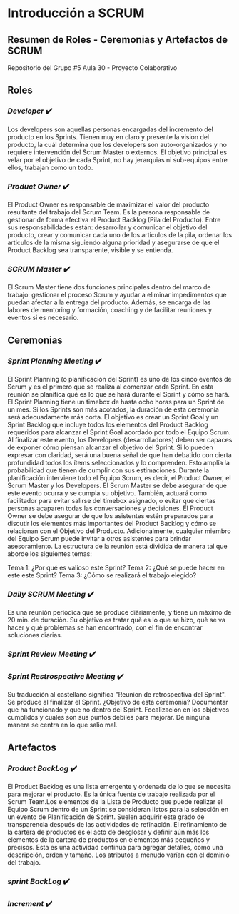 # Introducción a SCRUM
## Resumen de Roles - Ceremonias y Artefactos de SCRUM

Repositorio del Grupo #5 Aula 30 - Proyecto Colaborativo

## Roles
  ### _Developer_ :heavy_check_mark: 
  Los developers son aquellas personas encargadas del incremento del producto en los Sprints. Tienen muy en claro y presente la vision del producto, la cuál determina que los developers son auto-organizados y no requiere intervención del Scrum Master o externos. El objetivo principal es velar por el objetivo de cada Sprint, no hay jerarquias ni sub-equipos entre ellos, trabajan como un todo.
  
  ### _Product Owner_ :heavy_check_mark: 
  El Product Owner es responsable de maximizar el valor del producto resultante del trabajo del Scrum Team. Es la persona responsable de gestionar de forma efectiva el Product Backlog (Pila del Producto). Entre sus responsabilidades están: desarrollar y comunicar el objetivo del producto, crear y comunicar cada uno de los articulos de la pila, ordenar los articulos de la misma siguiendo alguna prioridad y asegurarse de que el Product Backlog sea transparente, visible y se entienda.
  
  ### _SCRUM Master_ :heavy_check_mark:
  El Scrum Master tiene dos funciones principales dentro del marco de trabajo: gestionar el proceso Scrum y ayudar a eliminar impedimentos que puedan afectar a la entrega del producto. Además, se encarga de las labores de mentoring y formación, coaching y de facilitar reuniones y eventos si es necesario.

## Ceremonias
  ### _Sprint Planning Meeting_ :heavy_check_mark: 
  El Sprint Planning (o planificación del Sprint) es uno de los cinco eventos de Scrum y es el primero que se realiza al comenzar cada Sprint.
En esta reunión se planifica qué es lo que se hará durante el Sprint y cómo se hará.
El Sprint Planning tiene un timebox de hasta ocho horas para un Sprint de un mes. Si los Sprints son más acotados, la duración de esta ceremonia será adecuadamente más corta.
El objetivo es crear un Sprint Goal y un Sprint Backlog que incluye todos los elementos del Product Backlog requeridos para alcanzar el Sprint Goal acordado por todo el Equipo Scrum.
Al finalizar este evento, los Developers (desarrolladores) deben ser capaces de exponer cómo piensan alcanzar el objetivo del Sprint. Si lo pueden expresar con claridad, será una buena señal de que han debatido con cierta profundidad todos los ítems seleccionados y lo comprenden. Esto amplía la probabilidad que tienen de cumplir con sus estimaciones.
Durante la planificación interviene todo el Equipo Scrum, es decir, el Product Owner, el Scrum Master y los Developers.
El Scrum Master se debe asegurar de que este evento ocurra y se cumpla su objetivo. También, actuará como facilitador para evitar salirse del timebox asignado, o evitar que ciertas personas acaparen todas las conversaciones y decisiones.
El Product Owner se debe asegurar de que los asistentes estén preparados para discutir los elementos más importantes del Product Backlog y cómo se relacionan con el Objetivo del Producto. Adicionalmente, cualquier miembro del Equipo Scrum puede invitar a otros asistentes para brindar asesoramiento.
La estructura de la reunión está dividida de manera tal que aborde los siguientes temas: 

Tema 1: ¿Por qué es valioso este Sprint?
Tema 2: ¿Qué se puede hacer en este este Sprint?
Tema 3: ¿Cómo se realizará el trabajo elegido?
  
  ### _Daily SCRUM Meeting_ :heavy_check_mark: 
  Es una reuniòn periòdica que se produce diàriamente, y tiene un màximo de 20 min. de duraciòn. Su objetivo es tratar què es lo que se hizo, què se va hacer y què problemas se han encontrado, con el fin de encontrar soluciones diarias.
  
  ### _Sprint Review Meeting_ :heavy_check_mark:
  
  ### _Sprint Restrospective Meeting_ :heavy_check_mark: 
  Su traducción al castellano significa "Reunion de retrospectiva del Sprint". Se produce al finalizar el Sprint. ¿Objetivo de esta ceremonia? Documentar que ha funcionado y que no dentro del Sprint. Focalización en los objetivos cumplidos y cuales son sus puntos debiles para mejorar. De ninguna manera se centra en lo que salio mal.

## Artefactos
  ### _Product BackLog_ :heavy_check_mark:
  El Product Backlog es una lista emergente y ordenada de lo que se necesita para mejorar el producto. Es la única fuente de trabajo realizada por el Scrum Team.Los elementos de la Lista de Producto que puede realizar el Equipo Scrum dentro de un Sprint se consideran listos para la selección en un evento de Planificación de Sprint. Suelen adquirir este grado de transparencia después de las actividades de refinación. El refinamiento de la cartera de productos es el acto de desglosar y definir aún más los elementos de la cartera de productos en elementos más pequeños y precisos. Esta es una actividad continua para agregar detalles, como una descripción, orden y tamaño. Los atributos a menudo varían con el dominio del trabajo.
  
  ### _sprint BackLog_ :heavy_check_mark:
  
  ### _Increment_ :heavy_check_mark:

